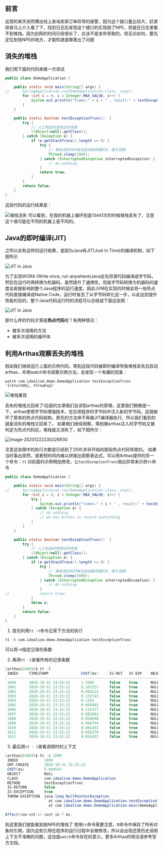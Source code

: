 ## 前言
这周的某天突然爆出线上查询卖家订单异常的报警，因为这个接口量比较大，赶紧排查马上介入看了下，找到日志后发现这个接口的实现抛了NPE，但是在日志里看不到堆栈。因为封网的时间已经很长了，应该不是发布导致的。但无论如何，要先定位到抛NPE的地方，才能知道是哪里出了问题
## 消失的堆栈
我们用下面的代码来做一次测试
```Java
public class DemoApplication {

	public static void main(String[] args) {
//		SpringApplication.run(DemoApplication.class, args);
		for (int i = 0; i < Integer.MAX_VALUE; i++) {
			System.out.println("times:" + i + " , result:" + testExceptionTrunc());
		}
	}

	public static boolean testExceptionTrunc()  {
		try {
			// 人工构造异常抛出的场景
			((Object)null).getClass();
		} catch (Exception e) {
			if (e.getStackTrace().length == 0) {
				try {
					// 堆栈消失的时候当前线程休眠5秒，便于观察
					Thread.sleep(5000);
				} catch (InterruptedException interruptedException) {
					// do nothing
				}
				return true;
			}
		}
		return false;
	}
}
```
这段代码的运行结果是：

![堆栈消失](https://gitee.com/cincat/picgo/raw/master/img/堆栈消失.png)
可以看到，在我的机器上循环到底13441次的时候堆栈丢失了，注意这个值可能在不同的机器上是不同的。

## Java的即时编译(JIT)
之所以会有这样的运行结果，是因为Java有JIT(Just In  Time)的编译机制，如下图所示

![JIT in Java](https://gitee.com/cincat/picgo/raw/master/img/jit-in-java3.png)



为了实现WORA (Write once, run anywhere)Java会先将源代码编译成字节码，然后在运行时再转换为机器码，虽然提升了通用性，但是字节码转换为机器码的速度会直接影响到整个Java程序的运行速度，因此JVM在实现的时候会将一些热点代码直接编译成Native Code，运行时省去了从字节码转化这一步，以此达到提升性能的目的，整个Java代码运行时的流程可以总结成下面这张图：



![JIT in Java](https://gitee.com/cincat/picgo/raw/master/img/jit-in-java2.png)



那什么样的代码才算是**热点代码**呢？有两种情况：

+ 被多次调用的方法
+ 被多次调用的循环体

## 利用Arthas观察丢失的堆栈
假如我们继续运行上面的示例代码，等到这段代码被即时编译导致堆栈丢失后启动arthas，并用watch命令观察示例方法，会发现一个有趣的现象：
```shell
watch com.idealism.demo.DemoApplication testExceptionTrunc '{returnObj, throwExp}'
```

![堆栈重现](https://gitee.com/cincat/picgo/raw/master/img/堆栈重现.png)

丢失的堆栈又回来了!后面的文章我们会讲到arthas的原理，这里我们稍微提一下，arthas使用字节码增强技术，在应用程序的字节码中注入新的字节码，这就破坏了原来的热点代码结构，原先的方法体不再被JIT编译器执行，所以我们看到的就是消失的堆栈又回来了。
如果我们继续观察，等到被arthas注入的字节码又被判定为热点代码后，堆栈就又消失了，如下图所示：

![image-20201222230226930](https://gitee.com/cincat/picgo/raw/master/img/image-20201222230226930.png)


注意这张图中的执行次数是已经到了25W,并非开始的那段热点代码导致的。
如果当时事出突然，或者短时间内难以拼接出观察表达式，可以用Arthas提供的另一个命令：`tt`
对前面的示例稍加修改，让`testExceptionTrunc`抛出异常来示例`tt`命令

```Java
public class DemoApplication {

	public static void main(String[] args) {
//		SpringApplication.run(DemoApplication.class, args);
		for (int i = 0; i < Integer.MAX_VALUE; i++) {
			try {
				System.out.println("times:" + i + " , result:" + testExceptionTrunc());
			} catch (Exception e) {
				// do nothing
				// we has Arthas to record everything
			}
		}
	}

	public static boolean testExceptionTrunc()  {
		try {
			// 人工构造异常抛出的场景
			((Object)null).getClass();
		} catch (Exception e) {
			if (e.getStackTrace().length == 0) {
				try {
					// 堆栈消失的时候当前线程休眠5秒，便于观察
					Thread.sleep(5000);
				} catch (InterruptedException interruptedException) {
					// do nothing
				}
//				return true;
			}
			throw e;
		}
		return false;
	}
}
```
1. 首先利用`tt -t`命令记录下方法的执行
```
tt -t com.idealism.demo.DemoApplication testExceptionTrunc
```
可以用-n指定记录的条数

2. 再用`tt -l`查看所有的记录条数
```Java
[arthas@24869]$ tt -l
 INDEX     TIMESTAMP               COST(ms)     IS-RET   IS-EXP    OBJECT             CLASS                               METHOD                              
--------------------------------------------------------------------------------------------------------------------------------------------------------------
 1000      2020-10-31 23:25:22     1.3506       false    true      NULL               DemoApplication                     testExceptionTrunc                  
 1001      2020-10-31 23:25:22     0.167257     false    true      NULL               DemoApplication                     testExceptionTrunc                  
 1002      2020-10-31 23:25:22     0.094215     false    true      NULL               DemoApplication                     testExceptionTrunc                  
 1003      2020-10-31 23:25:22     0.132743     false    true      NULL               DemoApplication                     testExceptionTrunc                  
 1004      2020-10-31 23:25:22     0.1103       false    true      NULL               DemoApplication                     testExceptionTrunc                  
 1005      2020-10-31 23:25:22     0.095003     false    true      NULL               DemoApplication                     testExceptionTrunc                  
 1006      2020-10-31 23:25:22     0.115417     false    true      NULL               DemoApplication                     testExceptionTrunc                  
 1007      2020-10-31 23:25:22     0.082682     false    true      NULL               DemoApplication                     testExceptionTrunc                  
 1008      2020-10-31 23:25:22     0.058998     false    true      NULL               DemoApplication                     testExceptionTrunc                  
 1009      2020-10-31 23:25:22     0.066754     false    true      NULL               DemoApplication                     testExceptionTrunc                  
 1010      2020-10-31 23:25:22     0.064382     false    true      NULL               DemoApplication                     testExceptionTrunc                  
 1011      2020-10-31 23:25:22     0.056279     false    true      NULL               DemoApplication                     testExceptionTrunc                  
 1012      2020-10-31 23:25:22     0.054421     false    true      NULL               DemoApplication                     testExceptionTrunc
```
3. 最后用`tt - i`查看调用时的上下文
```Java
[arthas@24869]$ tt -i 1099
 INDEX            1099                                                                                                                                        
 GMT-CREATE       2020-10-31 23:25:22                                                                                                                         
 COST(ms)         0.044543                                                                                                                                    
 OBJECT           NULL                                                                                                                                        
 CLASS            com.idealism.demo.DemoApplication                                                                                                           
 METHOD           testExceptionTrunc                                                                                                                          
 IS-RETURN        false                                                                                                                                       
 IS-EXCEPTION     true                                                                                                                                        
 THROW-EXCEPTION  java.lang.NullPointerException                                                                                                              
                  	at com.idealism.demo.DemoApplication.testExceptionTrunc(DemoApplication.java:24)                                                           
                  	at com.idealism.demo.DemoApplication.main(DemoApplication.java:13)                                                                         
                                                                                                                                                              
Affect(row-cnt:1) cost in 7 ms.
```
到这里我们就能看到抛NPE的堆栈了
使用`tt`命令需要注意，tt命令中保存了所有对象的引用，因为这些引用在程序的运行过程中会被修改，所以会出现还原历史调用上下文不准确的问题，这也是`watch`命令存在的意义，更多Arthas的用法请参考官方文档。